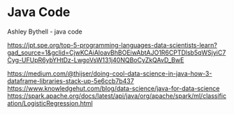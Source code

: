 # Java Code
 Ashley Bythell - java code


https://jpt.spe.org/top-5-programming-languages-data-scientists-learn?gad_source=1&gclid=CjwKCAiAloavBhBOEiwAbtAJO1R6CPTDlsb5qWSjyiC7Cyg-UFUpR6ybYHtDz-LwgoVsW131j40NQBoCyZkQAvD_BwE

https://medium.com/@thijser/doing-cool-data-science-in-java-how-3-dataframe-libraries-stack-up-5e6ccb7b437
https://www.knowledgehut.com/blog/data-science/java-for-data-science
https://spark.apache.org/docs/latest/api/java/org/apache/spark/ml/classification/LogisticRegression.html

